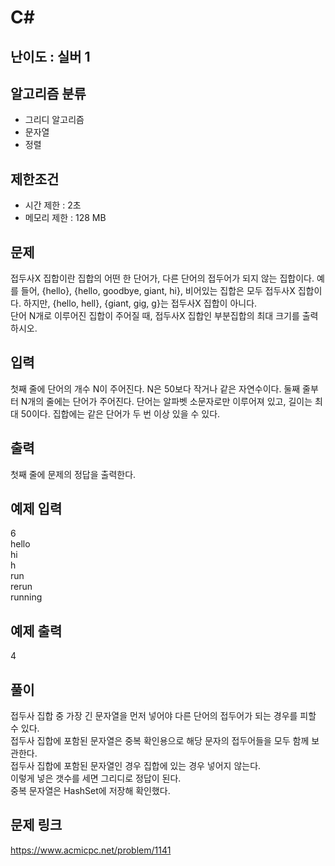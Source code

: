 # C#

## 난이도 : 실버 1

## 알고리즘 분류
  - 그리디 알고리즘
  - 문자열
  - 정렬

## 제한조건
  - 시간 제한 : 2초
  - 메모리 제한 : 128 MB

## 문제
접두사X 집합이란 집합의 어떤 한 단어가, 다른 단어의 접두어가 되지 않는 집합이다. 예를 들어, {hello}, {hello, goodbye, giant, hi}, 비어있는 집합은 모두 접두사X 집합이다. 하지만, {hello, hell}, {giant, gig, g}는 접두사X 집합이 아니다.<br/>
단어 N개로 이루어진 집합이 주어질 때, 접두사X 집합인 부분집합의 최대 크기를 출력하시오.<br/>


## 입력
첫째 줄에 단어의 개수 N이 주어진다. N은 50보다 작거나 같은 자연수이다. 둘째 줄부터 N개의 줄에는 단어가 주어진다. 단어는 알파벳 소문자로만 이루어져 있고, 길이는 최대 50이다. 집합에는 같은 단어가 두 번 이상 있을 수 있다.<br/>


## 출력
첫째 줄에 문제의 정답을 출력한다.<br/>


## 예제 입력
6<br/>
hello<br/>
hi<br/>
h<br/>
run<br/>
rerun<br/>
running<br/>


## 예제 출력
4<br/>


## 풀이
접두사 집합 중 가장 긴 문자열을 먼저 넣어야 다른 단어의 접두어가 되는 경우를 피할 수 있다.<br/>
접두사 집합에 포함된 문자열은 중복 확인용으로 해당 문자의 접두어들을 모두 함께 보관한다.<br/>
접두사 집합에 포함된 문자열인 경우 집합에 있는 경우 넣어지 않는다.<br/>
이렇게 넣은 갯수를 세면 그리디로 정답이 된다.<br/>
중복 문자열은 HashSet에 저장해 확인했다.<br/>


## 문제 링크
https://www.acmicpc.net/problem/1141